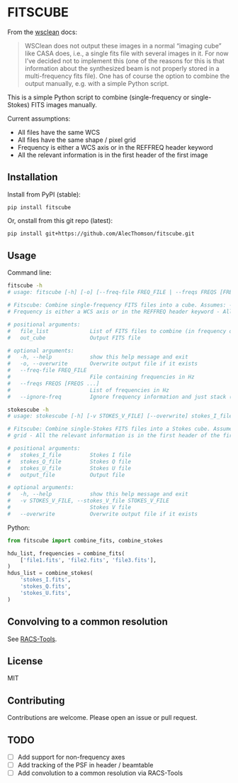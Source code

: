 # FITSCUBE

From the [wsclean](https://wsclean.readthedocs.io/) docs:
> WSClean does not output these images in a normal “imaging cube” like CASA does, i.e., a single fits file with several images in it. For now I’ve decided not to implement this (one of the reasons for this is that information about the synthesized beam is not properly stored in a multi-frequency fits file). One has of course the option to combine the output manually, e.g. with a simple Python script.

This is a simple Python script to combine (single-frequency or single-Stokes) FITS images manually.

Current assumptions:
- All files have the same WCS
- All files have the same shape / pixel grid
- Frequency is either a WCS axis or in the REFFREQ header keyword
- All the relevant information is in the first header of the first image

## Installation

Install from PyPI (stable):
```
pip install fitscube
```

Or, onstall from this git repo (latest):
```bash
pip install git+https://github.com/AlecThomson/fitscube.git
```

## Usage

Command line:
```bash
fitscube -h
# usage: fitscube [-h] [-o] [--freq-file FREQ_FILE | --freqs FREQS [FREQS ...] | --ignore-freq] file_list [file_list ...] out_cube

# Fitscube: Combine single-frequency FITS files into a cube. Assumes: - All files have the same WCS - All files have the same shape / pixel grid -
# Frequency is either a WCS axis or in the REFFREQ header keyword - All the relevant information is in the first header of the first image

# positional arguments:
#   file_list             List of FITS files to combine (in frequency order)
#   out_cube              Output FITS file

# optional arguments:
#   -h, --help            show this help message and exit
#   -o, --overwrite       Overwrite output file if it exists
#   --freq-file FREQ_FILE
#                         File containing frequencies in Hz
#   --freqs FREQS [FREQS ...]
#                         List of frequencies in Hz
#   --ignore-freq         Ignore frequency information and just stack (probably not what you want)

stokescube -h
# usage: stokescube [-h] [-v STOKES_V_FILE] [--overwrite] stokes_I_file stokes_Q_file stokes_U_file output_file

# Fitscube: Combine single-Stokes FITS files into a Stokes cube. Assumes: - All files have the same WCS - All files have the same shape / pixel
# grid - All the relevant information is in the first header of the first image

# positional arguments:
#   stokes_I_file         Stokes I file
#   stokes_Q_file         Stokes Q file
#   stokes_U_file         Stokes U file
#   output_file           Output file

# optional arguments:
#   -h, --help            show this help message and exit
#   -v STOKES_V_FILE, --stokes_V_file STOKES_V_FILE
#                         Stokes V file
#   --overwrite           Overwrite output file if it exists
```

Python:
```python
from fitscube import combine_fits, combine_stokes

hdu_list, frequencies = combine_fits(
    ['file1.fits', 'file2.fits', 'file3.fits'],
)
hdus_list = combine_stokes(
    'stokes_I.fits',
    'stokes_Q.fits',
    'stokes_U.fits',
)

```

## Convolving to a common resolution
See [RACS-Tools](https://github.com/AlecThomson/RACS-tools).

## License
MIT

## Contributing
Contributions are welcome. Please open an issue or pull request.

## TODO
- [ ] Add support for non-frequency axes
- [ ] Add tracking of the PSF in header / beamtable
- [ ] Add convolution to a common resolution via RACS-Tools